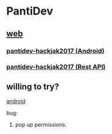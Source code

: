 # PantiDev

## [web](http://awseb-e-e-awsebloa-19aedqm1ecvzp-1894315445.ap-southeast-1.elb.amazonaws.com/)

### [pantidev-hackjak2017 (Android)](https://pantidev.github.io/hackjak2017_android_pantidev/)

### [pantidev-hackjak2017 (Rest API)](https://pantidev.github.io/hackjak2017_api_pantidev/)

## willing to try?

[android](https://drive.google.com/open?id=1Qlo27X7-yBBdASxIkFwZdrGcpxpvNAXz)

bug:
  1. pop up permissions.






